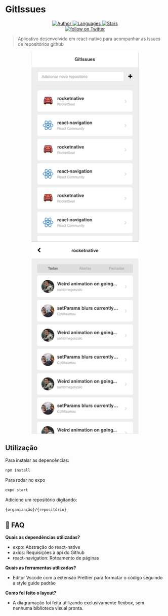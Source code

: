 # GitIssues

<p align="center">
    <a href="https://github.com/yagoernandes">
        <img src="https://img.shields.io/badge/Author-YagoErnandes-brightgreen" alt="Author" />
    </a>
    <a href="#">
        <img src="https://img.shields.io/github/languages/count/YagoErnandes/gitissues?color=brightgreen" alt="Languages" />
    </a>
    <a href="https://github.com/yagoernandes/gitissues/stargazers">
        <img src="https://img.shields.io/github/stars/YagoErnandes/gitissues?color=brightgreen" alt="Stars" />
    </a>
    <br />
    <a href="https://twitter.com/intent/follow?screen_name=yagoernandes">
        <img src="https://img.shields.io/twitter/follow/yagoernandes?style=social&logo=twitter"
            alt="follow on Twitter"></a>
</p>

> Aplicativo desenvolvido em react-native para acompanhar as issues de repositórios github

<p align="center">
    <img src=".github/home.png" height="600" width="auto"/>
    <img src=".github/issues.png" height="600" width="auto"/>
</p>

##  Utilização

Para instalar as depencências:

```sh
npm install
```

Para rodar no expo

```sh
expo start
```

Adicione um repositório digitando:

```
{organização}/{repositório}
```

## :postbox: FAQ

**Quais as dependências utilizadas?**

- expo: Abstração do react-native
- axios: Requisições à api do Github
- react-navigation: Roteamento de páginas

**Quais as ferramentas utilizadas?**

- Editor Vscode com a extensão Prettier para formatar o código seguindo a style guide padrão

**Como foi feito o layout?**

- A diagramação foi feita utilizando exclusivamente flexbox, sem nenhuma biblioteca visual pronta.

